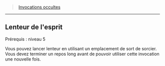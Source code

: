 ﻿---
!GenericItem
Name: Lenteur de l'esprit
Id: warlock_occultsummons_hd.md#lenteur-de-lesprit
ParentLink: warlock_occultsummons_hd.md#invocations-occultes
ParentName: Invocations occultes
NameLevel: 2
Attributes:
  Name: Lenteur de l'esprit
  Markdown: >+
    ## <!--Name-->Lenteur de l'esprit<!--/Name-->


    Prérequis : niveau 5


    Vous pouvez lancer lenteur en utilisant un emplacement de sort de sorcier. Vous devez terminer un repos long avant de pouvoir utiliser cette invocation une nouvelle fois.

AttributesDictionary: >+
  Name: Lenteur de l'esprit

  Markdown: >+

    ## <!--Name-->Lenteur de l'esprit<!--/Name-->





    Prérequis : niveau 5





    Vous pouvez lancer lenteur en utilisant un emplacement de sort de sorcier. Vous devez terminer un repos long avant de pouvoir utiliser cette invocation une nouvelle fois.



---
> [Invocations occultes](hd_warlock_occultsummons.md)

---

## Lenteur de l'esprit

Prérequis : niveau 5

Vous pouvez lancer lenteur en utilisant un emplacement de sort de sorcier. Vous devez terminer un repos long avant de pouvoir utiliser cette invocation une nouvelle fois.

